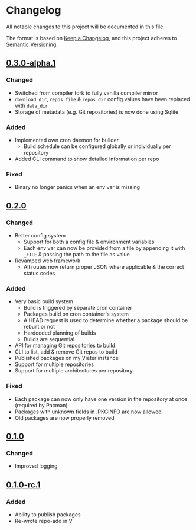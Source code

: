 # Changelog

All notable changes to this project will be documented in this file.

The format is based on [Keep a Changelog](https://keepachangelog.com/en/1.0.0/),
and this project adheres to [Semantic Versioning](https://semver.org/spec/v2.0.0.html).

## [0.3.0-alpha.1](https://git.rustybever.be/vieter/vieter/src/tag/0.3.0-alpha.1)

### Changed

* Switched from compiler fork to fully vanilla compiler mirror
* `download_dir`, `repos_file` & `repos_dir` config values have been replaced
  with `data_dir`
* Storage of metadata (e.g. Git repositories) is now done using Sqlite

### Added

* Implemented own cron daemon for builder
    * Build schedule can be configured globally or individually per repository
* Added CLI command to show detailed information per repo

### Fixed

* Binary no longer panics when an env var is missing

## [0.2.0](https://git.rustybever.be/vieter/vieter/src/tag/0.2.0)

### Changed

* Better config system
    * Support for both a config file & environment variables
    * Each env var can now be provided from a file by appending it with `_FILE`
      & passing the path to the file as value
* Revamped web framework
    * All routes now return proper JSON where applicable & the correct status
      codes

### Added

* Very basic build system
    * Build is triggered by separate cron container
    * Packages build on cron container's system
    * A HEAD request is used to determine whether a package should be rebuilt
      or not
    * Hardcoded planning of builds
    * Builds are sequential
* API for managing Git repositories to build
* CLI to list, add & remove Git repos to build
* Published packages on my Vieter instance
* Support for multiple repositories
* Support for multiple architectures per repository

### Fixed

* Each package can now only have one version in the repository at once
  (required by Pacman)
* Packages with unknown fields in .PKGINFO are now allowed
* Old packages are now properly removed

## [0.1.0](https://git.rustybever.be/vieter/vieter/src/tag/0.1.0)

### Changed

* Improved logging

## [0.1.0-rc.1](https://git.rustybever.be/vieter/vieter/src/tag/0.1.0-rc.1)

### Added

* Ability to publish packages
* Re-wrote repo-add in V
